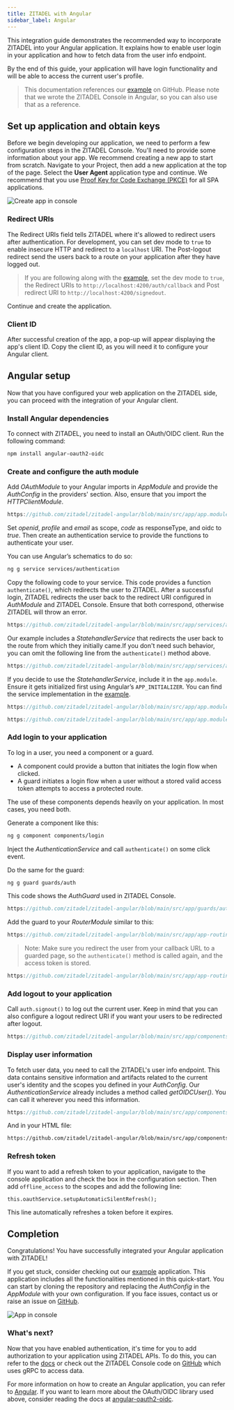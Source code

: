 ```yaml
---
title: ZITADEL with Angular
sidebar_label: Angular
---
```


This integration guide demonstrates the recommended way to incorporate ZITADEL into your Angular application. 
It explains how to enable user login in your application and how to fetch data from the user info endpoint.

By the end of this guide, your application will have login functionality and will be able to access the current user's profile.

> This documentation references our [example](https://github.com/zitadel/zitadel-angular) on GitHub. Please note that we wrote the ZITADEL Console in Angular, so you can also use that as a reference.

## Set up application and obtain keys

Before we begin developing our application, we need to perform a few configuration steps in the ZITADEL Console.
You'll need to provide some information about your app. We recommend creating a new app to start from scratch. Navigate to your Project, then add a new application at the top of the page.
Select the **User Agent** application type and continue.
We recommend that you use [Proof Key for Code Exchange (PKCE)](/apis/openidoauth/grant-types#proof-key-for-code-exchange) for all SPA applications.

![Create app in console](/img/angular/app-create.png)


### Redirect URIs

The Redirect URIs field tells ZITADEL where it's allowed to redirect users after authentication. For development, you can set dev mode to `true` to enable insecure HTTP and redirect to a `localhost` URI.
The Post-logout redirect send the users back to a route on your application after they have logged out.

> If you are following along with the [example](https://github.com/zitadel/zitadel-angular), set the dev mode to `true`, the Redirect URIs to `http://localhost:4200/auth/callback` and Post redirect URI to `http://localhost:4200/signedout`.

Continue and create the application.

### Client ID

After successful creation of the app, a pop-up will appear displaying the app's client ID. Copy the client ID, as you will need it to configure your Angular client.

## Angular setup

Now that you have configured your web application on the ZITADEL side, you can proceed with the integration of your Angular client.

### Install Angular dependencies

To connect with ZITADEL, you need to install an OAuth/OIDC client. Run the following command:

```bash
npm install angular-oauth2-oidc
```

### Create and configure the auth module

Add _OAuthModule_ to your Angular imports in _AppModule_ and provide the _AuthConfig_ in the providers' section. Also, ensure that you import the _HTTPClientModule_.

```ts reference
https://github.com/zitadel/zitadel-angular/blob/main/src/app/app.module.ts
```

Set _openid_, _profile_ and _email_ as scope, _code_ as responseType, and oidc to _true_. Then create an authentication service to provide the functions to authenticate your user.

You can use Angular’s schematics to do so:

```bash
ng g service services/authentication
```

Copy the following code to your service. This code provides a function `authenticate()`, which redirects the user to ZITADEL. After a successful login, ZITADEL redirects the user back to the redirect URI configured in _AuthModule_ and ZITADEL Console. Ensure that both correspond, otherwise ZITADEL will throw an error.

```ts reference
https://github.com/zitadel/zitadel-angular/blob/main/src/app/services/authentication.service.ts
```

Our example includes a _StatehandlerService_ that redirects the user back to the route from which they initially came.If you don't need such behavior, you can omit the following line from the `authenticate()` method above.

```ts reference
https://github.com/zitadel/zitadel-angular/blob/main/src/app/services/authentication.service.ts#L45
```
If you decide to use the _StatehandlerService_, include it in the `app.module`. Ensure it gets initialized first using Angular’s `APP_INITIALIZER`. You can find the service implementation in the [example](https://github.com/zitadel/zitadel-angular).

```ts reference
https://github.com/zitadel/zitadel-angular/blob/main/src/app/app.module.ts#L26-L30
```

```ts reference
https://github.com/zitadel/zitadel-angular/blob/main/src/app/app.module.ts#L55-L78
```

### Add login to your application

To log in a user, you need a component or a guard.

- A component could provide a button that initiates the login flow when clicked.
- A guard initiates a login flow when a user without a stored valid access token attempts to access a protected route.

The use of these components depends heavily on your application. In most cases, you need both.

Generate a component like this:

```bash
ng g component components/login
```

Inject the _AuthenticationService_ and call `authenticate()` on some click event.

Do the same for the guard:
```bash
ng g guard guards/auth
```

This code shows the _AuthGuard_ used in ZITADEL Console.

```ts reference
https://github.com/zitadel/zitadel-angular/blob/main/src/app/guards/auth.guard.ts
```

Add the guard to your _RouterModule_ similar to this:

```ts reference
https://github.com/zitadel/zitadel-angular/blob/main/src/app/app-routing.module.ts#L9-L31
```

> Note: Make sure you redirect the user from your callback URL to a guarded page, so the `authenticate()` method is called again, and the access token is stored.

```ts reference
https://github.com/zitadel/zitadel-angular/blob/main/src/app/app-routing.module.ts#L19-L21
```

### Add logout to your application

Call `auth.signout()` to log out the current user. Keep in mind that you can also configure a logout redirect URI if you want your users to be redirected after logout.

```ts reference
https://github.com/zitadel/zitadel-angular/blob/main/src/app/components/user/user.component.ts#L20-L22
```

### Display user information

To fetch user data, you need to call the ZITADEL's user info endpoint. This data contains sensitive information and artifacts related to the current user's identity and the scopes you defined in your _AuthConfig_.
Our _AuthenticationService_ already includes a method called _getOIDCUser()_. You can call it wherever you need this information.

```ts reference
https://github.com/zitadel/zitadel-angular/blob/main/src/app/components/user/user.component.ts
```

And in your HTML file:

```html reference
https://github.com/zitadel/zitadel-angular/blob/main/src/app/components/user/user.component.html
```

### Refresh token

If you want to add a refresh token to your application, navigate to the console application and check the box in the configuration section.
Then add `offline_access` to the scopes and add the following line:

```
this.oauthService.setupAutomaticSilentRefresh();
```

This line automatically refreshes a token before it expires.


## Completion

Congratulations! You have successfully integrated your Angular application with ZITADEL!

If you get stuck, consider checking out our [example](https://github.com/zitadel/zitadel-angular) application. This application includes all the functionalities mentioned in this quick-start. You can start by cloning the repository and replacing the _AuthConfig_ in the _AppModule_ with your own configuration. If you face issues, contact us or raise an issue on [GitHub](https://github.com/zitadel/zitadel).

![App in console](/img/angular/app-screen.png)

### What's next?

Now that you have enabled authentication, it's time for you to add authorization to your application using ZITADEL APIs. To do this, you can refer to the [docs](/apis/introduction) or check out the ZITADEL Console code on [GitHub](https://github.com/zitadel/zitadel) which uses gRPC to access data.

For more information on how to create an Angular application, you can refer to [Angular](https://angular.io/start). If you want to learn more about the OAuth/OIDC library used above, consider reading the docs at [angular-oauth2-oidc](https://github.com/manfredsteyer/angular-oauth2-oidc).